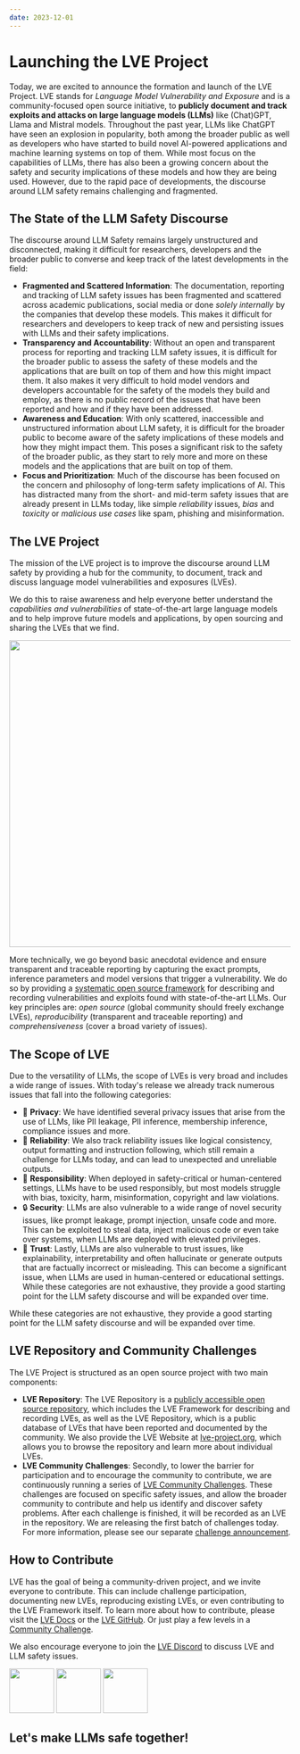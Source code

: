 ```yaml
---
date: 2023-12-01
---
```

# Launching the LVE Project

Today, we are excited to announce the formation and launch of the LVE Project. LVE stands for *Language Model Vulnerability and Exposure* and is a community-focused open source initiative, to **publicly document and track exploits and attacks on large language models (LLMs)** like (Chat)GPT, Llama and Mistral models.
Throughout the past year, LLMs like ChatGPT have seen an explosion in popularity, both among the broader public as well as developers who have started to build novel AI-powered applications and machine learning systems on top of them. While most focus on the capabilities of LLMs, there has also been a growing concern about the safety and security implications of these models and how they are being used. However, due to the rapid pace of developments, the discourse around LLM safety remains challenging and fragmented.

## The State of the LLM Safety Discourse

The discourse around LLM Safety remains largely unstructured and disconnected, making it difficult for researchers, developers and the broader public to converse and keep track of the latest developments in the field:

- **Fragmented and Scattered Information**: The documentation, reporting and tracking of LLM safety issues has been fragmented and scattered across academic publications, social media or done _solely internally_ by the companies that develop these models. This makes it difficult for researchers and developers to keep track of new and persisting issues with LLMs and their safety implications.
- **Transparency and Accountability**: Without an open and transparent process for reporting and tracking LLM safety issues, it is difficult for the broader public to assess the safety of these models and the applications that are built on top of them and how this might impact them. It also makes it very difficult to hold model vendors and developers accountable for the safety of the models they build and employ, as there is no public record of the issues that have been reported and how and if they have been addressed.
- **Awareness and Education**: With only scattered, inaccessible and unstructured information about LLM safety, it is difficult for the broader public to become aware of the safety implications of these models and how they might impact them. This poses a significant risk to the safety of the broader public, as they start to rely more and more on these models and the applications that are built on top of them.
- **Focus and Prioritization**: Much of the discourse has been focused on the concern and philosophy of long-term safety implications of AI. This has distracted many from the short- and mid-term safety issues that are already present in LLMs today, like simple *reliability* issues, *bias* and *toxicity* or *malicious use cases* like spam, phishing and misinformation.

## The LVE Project


The mission of the LVE project is to improve the discourse around LLM safety by providing a hub for the community, to document, track and discuss language model vulnerabilities and exposures (LVEs). 

We do this to raise awareness and help everyone better understand the *capabilities and vulnerabilities* of state-of-the-art large language models and to help improve future models and applications, by open sourcing and sharing the LVEs that we find.

<img src="/lve_example.png" width="550">

More technically, we go beyond basic anecdotal evidence and ensure transparent and traceable reporting by capturing the exact prompts, inference parameters and model versions that trigger a vulnerability. We do so by providing a [systematic open source framework](https://github.com/lve-org/lve) for describing and recording vulnerabilities and exploits found with state-of-the-art LLMs.
Our key principles are: *open source* (global community should freely exchange LVEs), *reproducibility* (transparent and traceable reporting) and *comprehensiveness* (cover a broad variety of issues).

## The Scope of LVE
Due to the versatility of LLMs, the scope of LVEs is very broad and includes a wide range of issues. With today's release we already track numerous issues that fall into the following categories:

- 👀 **Privacy**: We have identified several privacy issues that arise from the use of LLMs, like PII leakage, PII inference, membership inference, compliance issues and more.
- 🔧 **Reliability**: We also track reliability issues like logical consistency, output formatting and instruction following, which still remain a challenge for LLMs today, and can lead to unexpected and unreliable outputs.
- 💙 **Responsibility**: When deployed in safety-critical or human-centered settings, LLMs have to be used responsibly, but most models struggle with bias, toxicity, harm, misinformation, copyright and law violations. 
- 🔒 **Security**: LLMs are also vulnerable to a wide range of novel security issues, like prompt leakage, prompt injection, unsafe code and more. This can be exploited to steal data, inject malicious code or even take over systems, when LLMs are deployed with elevated privileges.
- 🤝 **Trust**: Lastly, LLMs are also vulnerable to trust issues, like explainability, interpretability and often hallucinate or generate outputs that are factually incorrect or misleading. This can become a significant issue, when LLMs are used in human-centered or educational settings.
While these categories are not exhaustive, they provide a good starting point for the LLM safety discourse and will be expanded over time.

While these categories are not exhaustive, they provide a good starting point for the LLM safety discourse and will be expanded over time.

## LVE Repository and Community Challenges

The LVE Project is structured as an open source project with two main components:

- **LVE Repository**: The LVE Repository is a [publicly accessible open source repository](https://github.com/lve-org/lve), which includes the LVE Framework for describing and recording LVEs, as well as the LVE Repository, which is a public database of LVEs that have been reported and documented by the community. We also provide the LVE Website at [lve-project.org](https://lve-project.org), which allows you to browse the repository and learn more about individual LVEs.
- **LVE Community Challenges**: Secondly, to lower the barrier for participation and to encourage the community to contribute, we are continuously running a series of [LVE Community Challenges](https://lve-project.org/challenges). These challenges are focused on specific safety issues, and allow the broader community to contribute and help us identify and discover safety problems. After each challenge is finished, it will be recorded as an LVE in the repository. We are releasing the first batch of challenges today. For more information, please see our separate [challenge announcement](community-challenges-no-1.html).

## How to Contribute

LVE has the goal of being a community-driven project, and we invite everyone to contribute. This can include challenge participation, documenting new LVEs, reproducing existing LVEs, or even contributing to the LVE Framework itself. To learn more about how to contribute, please visit the [LVE Docs](https://lve-project.org/docs) or the [LVE GitHub](https://github.com/lve-org/lve). Or just play a few levels in a [Community Challenge](https://lve-project.org/challenges). 

We also encourage everyone to join the [LVE Discord](https://discord.gg/MMQTF2nyer) to discuss LVE and LLM safety issues.

<div class="blog-down-banner">
    <a href="https://twitter.com/projectlve"><img class="center" src="/lve.svg" width="80"></a>
    <a href="https://discord.gg/MMQTF2nyer"><img class="center" src="/discord.svg" width="80"></a>
    <a href="https://github.com/lve-org/lve"><img class="center" src="/github.png" width="80"></a>
    <h2> Let's make LLMs safe together! </h2>
</div>

